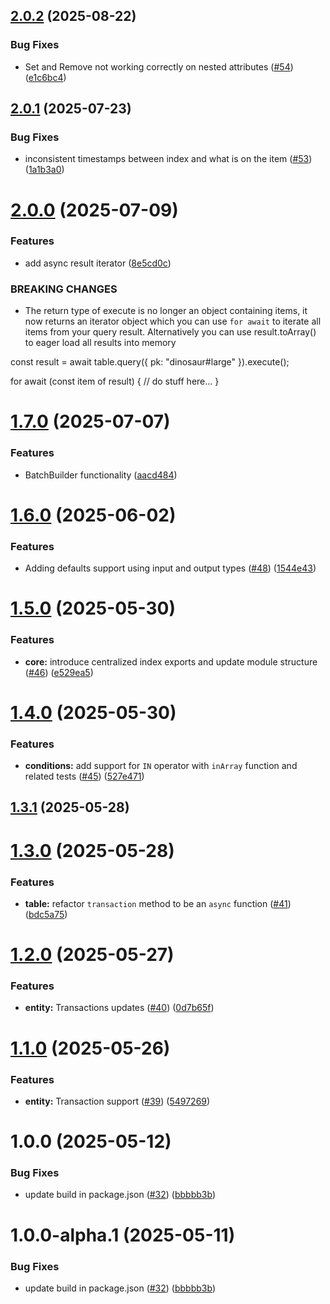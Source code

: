 ## [2.0.2](https://github.com/Kysumi/dyno-table/compare/v2.0.1...v2.0.2) (2025-08-22)


### Bug Fixes

* Set and Remove not working correctly on nested attributes ([#54](https://github.com/Kysumi/dyno-table/issues/54)) ([e1c6bc4](https://github.com/Kysumi/dyno-table/commit/e1c6bc4340b997126b1e745f6b2d869a10fcd2ee))

## [2.0.1](https://github.com/Kysumi/dyno-table/compare/v2.0.0...v2.0.1) (2025-07-23)


### Bug Fixes

* inconsistent timestamps between index and what is on the item ([#53](https://github.com/Kysumi/dyno-table/issues/53)) ([1a1b3a0](https://github.com/Kysumi/dyno-table/commit/1a1b3a089bceb622b13039cfbd3a640f1b8c5693))

# [2.0.0](https://github.com/Kysumi/dyno-table/compare/v1.7.0...v2.0.0) (2025-07-09)


### Features

* add async result iterator ([8e5cd0c](https://github.com/Kysumi/dyno-table/commit/8e5cd0c33d9380966c92cac55ca0c1e2f27480e7))


### BREAKING CHANGES

* The return type of execute is no longer an object containing items, it now returns an iterator object which you can use `for await` to iterate all items from your query result. Alternatively you can use result.toArray() to eager load all results into memory

const result = await table.query<Dinosaur>({ pk: "dinosaur#large" }).execute();

for await (const item of result) {
  // do stuff here...
}

# [1.7.0](https://github.com/Kysumi/dyno-table/compare/v1.6.0...v1.7.0) (2025-07-07)


### Features

* BatchBuilder functionality ([aacd484](https://github.com/Kysumi/dyno-table/commit/aacd48439b54dcb682c52a856257f2a18fecfb4a))

# [1.6.0](https://github.com/Kysumi/dyno-table/compare/v1.5.0...v1.6.0) (2025-06-02)


### Features

* Adding defaults support using input and output types ([#48](https://github.com/Kysumi/dyno-table/issues/48)) ([1544e43](https://github.com/Kysumi/dyno-table/commit/1544e435ed37c05c80f9c35f386343e13cd90087))

# [1.5.0](https://github.com/Kysumi/dyno-table/compare/v1.4.0...v1.5.0) (2025-05-30)


### Features

* **core:** introduce centralized index exports and update module structure ([#46](https://github.com/Kysumi/dyno-table/issues/46)) ([e529ea5](https://github.com/Kysumi/dyno-table/commit/e529ea5731d8df543b2b104b8049963bd24dd760))

# [1.4.0](https://github.com/Kysumi/dyno-table/compare/v1.3.1...v1.4.0) (2025-05-30)


### Features

* **conditions:** add support for `IN` operator with `inArray` function and related tests ([#45](https://github.com/Kysumi/dyno-table/issues/45)) ([527e471](https://github.com/Kysumi/dyno-table/commit/527e4713ad3960b6cb4409fc1ef4ee20afc94792))

## [1.3.1](https://github.com/Kysumi/dyno-table/compare/v1.3.0...v1.3.1) (2025-05-28)

# [1.3.0](https://github.com/Kysumi/dyno-table/compare/v1.2.0...v1.3.0) (2025-05-28)


### Features

* **table:** refactor `transaction` method to be an `async` function ([#41](https://github.com/Kysumi/dyno-table/issues/41)) ([bdc5a75](https://github.com/Kysumi/dyno-table/commit/bdc5a756a08188ac7f278d8f0a1bafab7070f7c3))

# [1.2.0](https://github.com/Kysumi/dyno-table/compare/v1.1.0...v1.2.0) (2025-05-27)


### Features

* **entity:** Transactions updates ([#40](https://github.com/Kysumi/dyno-table/issues/40)) ([0d7b65f](https://github.com/Kysumi/dyno-table/commit/0d7b65f02770857c26e2fa1dfbb1260f0764177b))

# [1.1.0](https://github.com/Kysumi/dyno-table/compare/v1.0.0...v1.1.0) (2025-05-26)


### Features

* **entity:** Transaction support ([#39](https://github.com/Kysumi/dyno-table/issues/39)) ([5497269](https://github.com/Kysumi/dyno-table/commit/54972691274d81fbcfb9041be4449c90d7815d4f))

# 1.0.0 (2025-05-12)


### Bug Fixes

* update build in package.json ([#32](https://github.com/Kysumi/dyno-table/issues/32)) ([bbbbb3b](https://github.com/Kysumi/dyno-table/commit/bbbbb3b54e037cca4c341c956c0f4204ec09c162))

# 1.0.0-alpha.1 (2025-05-11)


### Bug Fixes

* update build in package.json ([#32](https://github.com/Kysumi/dyno-table/issues/32)) ([bbbbb3b](https://github.com/Kysumi/dyno-table/commit/bbbbb3b54e037cca4c341c956c0f4204ec09c162))
